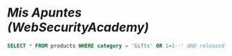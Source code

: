 # _Mis Apuntes (WebSecurityAcademy)_





```sql
SELECT * FROM products WHERE category = 'Gifts' OR 1=1--' AND released = 1
````

